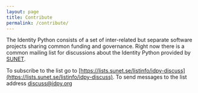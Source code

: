 ```yaml
---
layout: page
title: Contribute
permalink: /contribute/
---
```


The Identity Python consists of a set of inter-related but separate software
projects sharing common funding and governance. Right now there is a common
mailing list for discussions about the Identity Python provided by [SUNET](https://sunet.se).

To subscribe to the list go to [https://lists.sunet.se/listinfo/idpy-discuss](https://lists.sunet.se/listinfo/idpy-discuss). To send messages to the list address [discuss@idpy.org](mailto:discuss@idpy.org)
